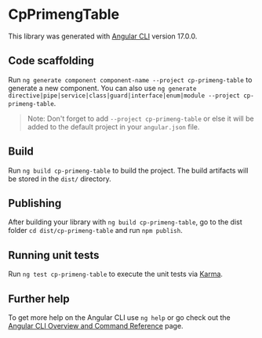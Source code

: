 # CpPrimengTable

This library was generated with [Angular CLI](https://github.com/angular/angular-cli) version 17.0.0.

## Code scaffolding

Run `ng generate component component-name --project cp-primeng-table` to generate a new component. You can also use `ng generate directive|pipe|service|class|guard|interface|enum|module --project cp-primeng-table`.
> Note: Don't forget to add `--project cp-primeng-table` or else it will be added to the default project in your `angular.json` file. 

## Build

Run `ng build cp-primeng-table` to build the project. The build artifacts will be stored in the `dist/` directory.

## Publishing

After building your library with `ng build cp-primeng-table`, go to the dist folder `cd dist/cp-primeng-table` and run `npm publish`.

## Running unit tests

Run `ng test cp-primeng-table` to execute the unit tests via [Karma](https://karma-runner.github.io).

## Further help

To get more help on the Angular CLI use `ng help` or go check out the [Angular CLI Overview and Command Reference](https://angular.io/cli) page.
